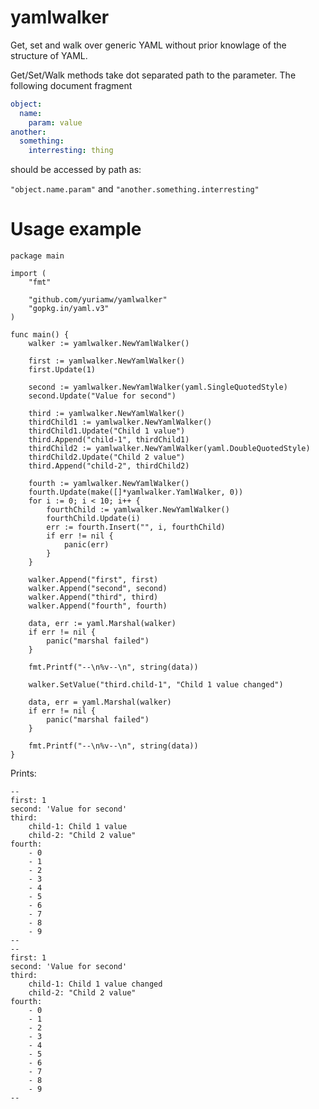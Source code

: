 # yamlwalker

Get, set and walk over generic YAML without prior knowlage of the structure of YAML.

Get/Set/Walk methods take dot separated path to the parameter.
The following document fragment

```yaml
object:
  name:
    param: value
another:
  something:
    interresting: thing
```

should be accessed by path as:

```"object.name.param"```
and
```"another.something.interresting"```

# Usage example

```golang
package main

import (
	"fmt"

	"github.com/yuriamw/yamlwalker"
	"gopkg.in/yaml.v3"
)

func main() {
	walker := yamlwalker.NewYamlWalker()

	first := yamlwalker.NewYamlWalker()
	first.Update(1)

	second := yamlwalker.NewYamlWalker(yaml.SingleQuotedStyle)
	second.Update("Value for second")

	third := yamlwalker.NewYamlWalker()
	thirdChild1 := yamlwalker.NewYamlWalker()
	thirdChild1.Update("Child 1 value")
	third.Append("child-1", thirdChild1)
	thirdChild2 := yamlwalker.NewYamlWalker(yaml.DoubleQuotedStyle)
	thirdChild2.Update("Child 2 value")
	third.Append("child-2", thirdChild2)

	fourth := yamlwalker.NewYamlWalker()
	fourth.Update(make([]*yamlwalker.YamlWalker, 0))
	for i := 0; i < 10; i++ {
		fourthChild := yamlwalker.NewYamlWalker()
		fourthChild.Update(i)
		err := fourth.Insert("", i, fourthChild)
		if err != nil {
			panic(err)
		}
	}

	walker.Append("first", first)
	walker.Append("second", second)
	walker.Append("third", third)
	walker.Append("fourth", fourth)

	data, err := yaml.Marshal(walker)
	if err != nil {
		panic("marshal failed")
	}

	fmt.Printf("--\n%v--\n", string(data))

	walker.SetValue("third.child-1", "Child 1 value changed")

	data, err = yaml.Marshal(walker)
	if err != nil {
		panic("marshal failed")
	}

	fmt.Printf("--\n%v--\n", string(data))
}
```

Prints:

```
--
first: 1
second: 'Value for second'
third:
    child-1: Child 1 value
    child-2: "Child 2 value"
fourth:
    - 0
    - 1
    - 2
    - 3
    - 4
    - 5
    - 6
    - 7
    - 8
    - 9
--
--
first: 1
second: 'Value for second'
third:
    child-1: Child 1 value changed
    child-2: "Child 2 value"
fourth:
    - 0
    - 1
    - 2
    - 3
    - 4
    - 5
    - 6
    - 7
    - 8
    - 9
--
```
